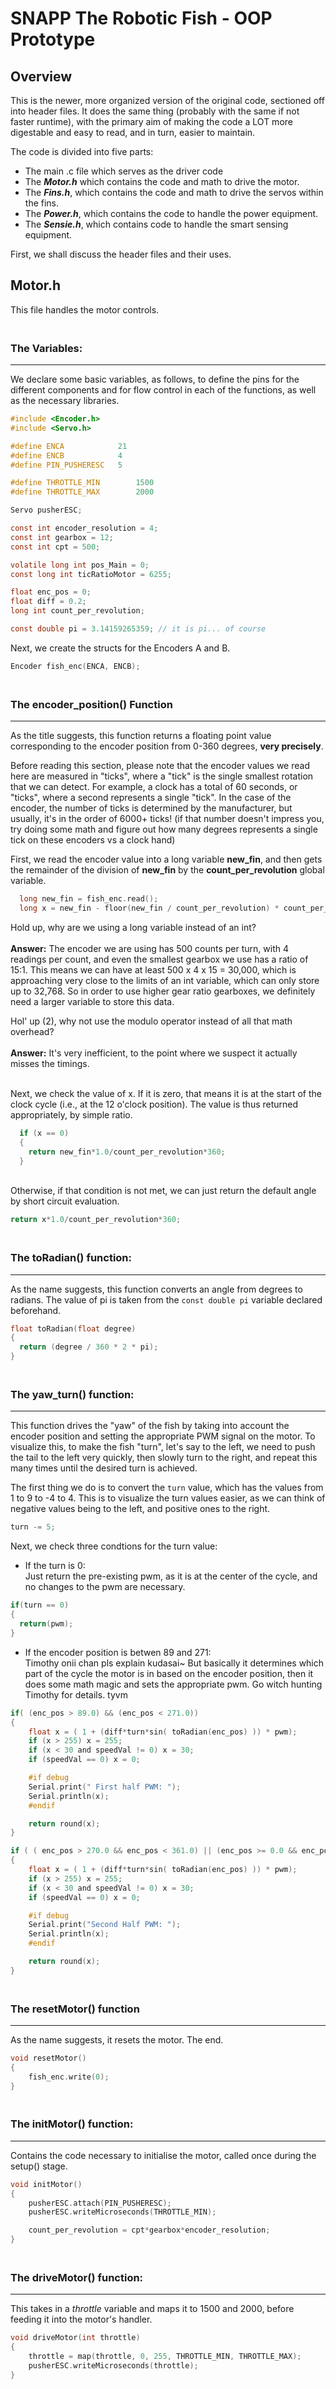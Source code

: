 # SNAPP The Robotic Fish - OOP Prototype

## Overview
This is the newer, more organized version of the original code, sectioned off into header files. It does the same thing (probably with the same if not faster runtime), with the primary aim of making the code a LOT more digestable and easy to read, and in turn, easier to maintain.

The code is divided into five parts:
- The main .c file which serves as the driver code
- The _**Motor.h**_ which contains the code and math to drive the motor.
- The ___Fins.h___, which contains the code and math to drive the servos within the fins.
- The ___Power.h___, which contains the code to handle the power equipment.
- The ___Sensie.h___, which contains code to handle the smart sensing equipment.

First, we shall discuss the header files and their uses.

## **Motor.h**
This file handles the motor controls.

### <br> **The Variables:**
___
We declare some basic variables, as follows, to define the pins for the different components and for flow control in each of the functions, as well as the necessary libraries.

```c
#include <Encoder.h>
#include <Servo.h>

#define ENCA            21
#define ENCB            4
#define PIN_PUSHERESC   5

#define THROTTLE_MIN        1500
#define THROTTLE_MAX        2000

Servo pusherESC;

const int encoder_resolution = 4;
const int gearbox = 12;
const int cpt = 500;

volatile long int pos_Main = 0;
const long int ticRatioMotor = 6255;

float enc_pos = 0;
float diff = 0.2;
long int count_per_revolution;

const double pi = 3.14159265359; // it is pi... of course
```

Next, we create the structs for the Encoders A and B.

```c
Encoder fish_enc(ENCA, ENCB);
```
### <br>**The encoder_position() Function**
---
As the title suggests, this function returns a floating point value corresponding to the encoder position from 0-360 degrees, **very precisely**.

Before reading this section, please note that the encoder values we read here are measured in "ticks", where a "tick" is the single smallest rotation that we can detect. For example, a clock has a total of 60 seconds, or "ticks", where a second represents a single "tick". In the case of the encoder, the number of ticks is determined by the manufacturer, but usually, it's in the order of 6000+ ticks! (if that number doesn't impress you, try doing some math and figure out how many degrees represents a single tick on these encoders vs a clock hand)

First, we read the encoder value into a long variable **new_fin**, and then gets the remainder of the division of **new_fin** by the **count_per_revolution** global variable.

```c
  long new_fin = fish_enc.read();
  long x = new_fin - floor(new_fin / count_per_revolution) * count_per_revolution;
```

Hold up, why are we using a long variable instead of an int?
<br><br> **Answer:** The encoder we are using has 500 counts per turn, with 4 readings per count, and even the smallest gearbox we use has a ratio of 15:1. This means we can have at least 500 x 4 x 15 = 30,000, which is approaching very close to the limits of an int variable, which can only store up to 32,768. So in order to use higher gear ratio gearboxes, we definitely need a larger variable to store this data.

Hol' up (2), why not use the modulo operator instead of all that math overhead?
<br><br> **Answer:** It's very inefficient, to the point where we suspect it actually misses the timings.

<br>Next, we check the value of x. If it is zero, that means it is at the start of the clock cycle (i.e., at the 12 o'clock position). The value is thus returned appropriately, by simple ratio.

```c
  if (x == 0)
  {
    return new_fin*1.0/count_per_revolution*360;
  }
```
<br> Otherwise, if that condition is not met, we can just return the default angle by short circuit evaluation.

```c
return x*1.0/count_per_revolution*360;
```

### <br> **The toRadian() function**:
---
As the name suggests, this function converts an angle from degrees to radians. The value of pi is taken from the ```const double pi``` variable declared beforehand.
```C
float toRadian(float degree)
{
  return (degree / 360 * 2 * pi);
}
```

### <br> **The yaw_turn() function**:
---
This function drives the "yaw" of the fish by taking into account the encoder position and setting the appropriate PWM signal on the motor. To visualize this, to make the fish "turn", let's say to the left, we need to push the tail to the left very quickly, then slowly turn to the right, and repeat this many times until the desired turn is achieved.

The first thing we do is to convert the ```turn``` value, which has the values from 1 to 9 to -4 to 4. This is to visualize the turn values easier, as we can think of negative values being to the left, and positive ones to the right.

```c
turn -= 5;
```
Next, we check three condtions for the turn value:

- If the turn is 0:
<br> Just return the pre-existing pwm, as it is at the center of the cycle, and no changes to the pwm are necessary.

```c
if(turn == 0)
{
  return(pwm);
}
```
- If the encoder position is betwen 89 and 271:
<br> Timothy onii chan pls explain kudasai~ But basically it determines which part of the cycle the motor is in based on the encoder position, then it does some math magic and sets the appropriate pwm. Go witch hunting Timothy for details. tyvm
```c
if( (enc_pos > 89.0) && (enc_pos < 271.0))
{
    float x = ( 1 + (diff*turn*sin( toRadian(enc_pos) )) * pwm);
    if (x > 255) x = 255;
    if (x < 30 and speedVal != 0) x = 30;
    if (speedVal == 0) x = 0;

    #if debug
    Serial.print(" First half PWM: ");
    Serial.println(x);
    #endif

    return round(x);
}

if ( ( enc_pos > 270.0 && enc_pos < 361.0) || (enc_pos >= 0.0 && enc_pos < 90.0))
{
    float x = ( 1 + (diff*turn*sin( toRadian(enc_pos) )) * pwm);
    if (x > 255) x = 255;
    if (x < 30 and speedVal != 0) x = 30;
    if (speedVal == 0) x = 0;

    #if debug
    Serial.print("Second Half PWM: ");
    Serial.println(x);
    #endif

    return round(x);
}
```

### <br> **The resetMotor() function**
---
As the name suggests, it resets the motor. The end.
```C
void resetMotor()
{
    fish_enc.write(0);
}
```

### <br> **The initMotor() function:**
---
Contains the code necessary to initialise the motor, called once during the setup() stage.

```C
void initMotor()
{
    pusherESC.attach(PIN_PUSHERESC);
    pusherESC.writeMicroseconds(THROTTLE_MIN);

    count_per_revolution = cpt*gearbox*encoder_resolution;
}
```

### <br> **The driveMotor() function:**
---
This takes in a *throttle* variable and maps it to 1500 and 2000, before feeding it into the motor's handler.
```C
void driveMotor(int throttle)
{
    throttle = map(throttle, 0, 255, THROTTLE_MIN, THROTTLE_MAX);
    pusherESC.writeMicroseconds(throttle);
}
```